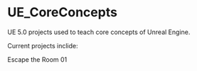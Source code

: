 # UE_CoreConcepts

UE 5.0 projects used to teach core concepts of Unreal Engine.

Current projects inclide:

Escape the Room 01
